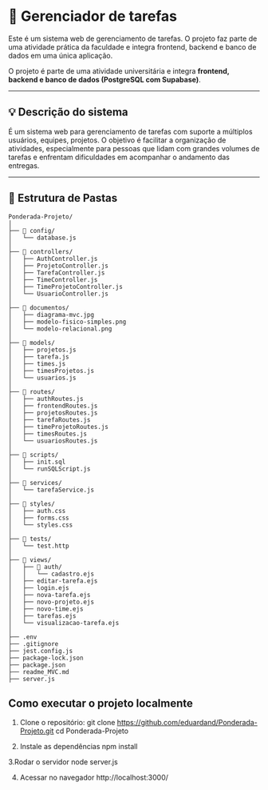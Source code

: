 
# 📌 Gerenciador de tarefas

Este é um sistema web de gerenciamento de tarefas. O projeto faz parte de uma atividade prática da faculdade e integra frontend, backend e banco de dados em uma única aplicação.

O projeto é parte de uma atividade universitária e integra **frontend, backend e banco de dados (PostgreSQL com Supabase)**.

---

## 💡 Descrição do sistema

É um sistema web para gerenciamento de tarefas com suporte a múltiplos usuários, equipes, projetos. O objetivo é facilitar a organização de atividades, especialmente para pessoas que lidam com grandes volumes de tarefas e enfrentam dificuldades em acompanhar o andamento das entregas.

---

## 📁 Estrutura de Pastas


```plaintext
Ponderada-Projeto/
│
├── 📁 config/
│   └── database.js
│
├── 📁 controllers/
│   ├── AuthController.js
│   ├── ProjetoController.js
│   ├── TarefaController.js
│   ├── TimeController.js
│   ├── TimeProjetoController.js
│   └── UsuarioController.js
│
├── 📁 documentos/
│   ├── diagrama-mvc.jpg
│   ├── modelo-fisico-simples.png
│   └── modelo-relacional.png
│
├── 📁 models/
│   ├── projetos.js
│   ├── tarefa.js
│   ├── times.js
│   ├── timesProjetos.js
│   └── usuarios.js
│
├── 📁 routes/
│   ├── authRoutes.js
│   ├── frontendRoutes.js
│   ├── projetosRoutes.js
│   ├── tarefaRoutes.js
│   ├── timeProjetoRoutes.js
│   ├── timesRoutes.js
│   └── usuariosRoutes.js
│
├── 📁 scripts/
│   ├── init.sql
│   └── runSQLScript.js
│
├── 📁 services/
│   └── tarefaService.js
│
├── 📁 styles/
│   ├── auth.css
│   ├── forms.css
│   └── styles.css
│
├── 📁 tests/
│   └── test.http
│
├── 📁 views/
│   ├── 📁 auth/
│   │   └── cadastro.ejs
│   ├── editar-tarefa.ejs
│   ├── login.ejs
│   ├── nova-tarefa.ejs
│   ├── novo-projeto.ejs
│   ├── novo-time.ejs
│   ├── tarefas.ejs
│   └── visualizacao-tarefa.ejs
│
├── .env
├── .gitignore
├── jest.config.js
├── package-lock.json
├── package.json
├── readme_MVC.md
├── server.js
```

## Como executar o projeto localmente
1. Clone o repositório:
git clone https://github.com/eduardand/Ponderada-Projeto.git
cd Ponderada-Projeto

2. Instale as dependências
npm install

3.Rodar o servidor
node server.js

4. Acessar no navegador
http://localhost:3000/
